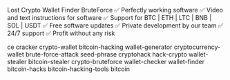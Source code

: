 Lost Crypto Wallet Finder BruteForce 
✅ Perfectly working software
✅ Video and text instructions for software
✅ Support for BTC | ETH | LTC | BNB | SOL | USDT
✅ Free software updates
✅ Private development by our team
✅ 24/7 support
✅ Profit without any risk

ce
cracker
crypto-wallet
bitcoin-hacking
wallet-generator
cryptocurrency-wallet
brute-force-attack
seed-phrase
cryptohack
hack-crypto
wallet-stealer
bitcoin-stealer
crypto-bruteforce
wallet-checker
wallet-finder
bitcoin-hacks
bitcoin-hacking-tools
bitcoin
